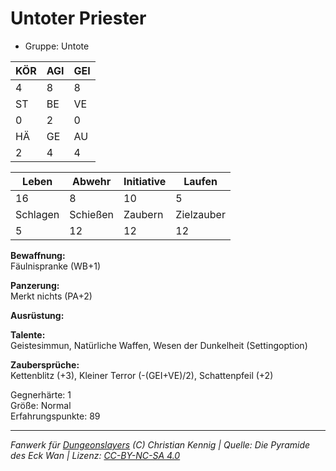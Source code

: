 # Untoter Priester  
- Gruppe: Untote  

| KÖR | AGI | GEI |  
| --- | --- | --- |  
| 4   | 8   | 8   |
| ST  | BE  | VE  |  
| 0   | 2   | 0   |
| HÄ  | GE  | AU  |  
| 2   | 4   | 4   |


| Leben    | Abwehr   | Initiative | Laufen     |
| -------- | -------- | ---------- | ---------- |
| 16       | 8        | 10         | 5          |
| Schlagen | Schießen | Zaubern    | Zielzauber |
| 5        | 12       | 12         | 12         |

**Bewaffnung:**  
Fäulnispranke (WB+1)

**Panzerung:**  
Merkt nichts (PA+2)

**Ausrüstung:**  


**Talente:**  
Geistesimmun, Natürliche Waffen, Wesen der Dunkelheit (Settingoption)

**Zaubersprüche:**  
Kettenblitz (+3), Kleiner Terror (-(GEI+VE)/2), Schattenpfeil (+2)

Gegnerhärte: 1  
Größe: Normal  
Erfahrungspunkte: 89  



___
*Fanwerk für [Dungeonslayers](https://www.dungeonslayers.net/) (C) Christian Kennig | Quelle: Die Pyramide des Eck Wan | Lizenz: [CC-BY-NC-SA 4.0](https://creativecommons.org/licenses/by-nc-sa/4.0/deed.de)*